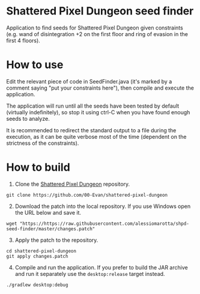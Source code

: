 # Shattered Pixel Dungeon seed finder

Application to find seeds for Shattered Pixel Dungeon given constraints (e.g. wand of disintegration +2 on the first floor and ring of evasion in the first 4 floors).

# How to use

Edit the relevant piece of code in SeedFinder.java (it's marked by a comment saying "put your constraints here"), then compile and execute the application.

The application will run until all the seeds have been tested by default (virtually indefinitely), so stop it using ctrl-C when you have found enough seeds to analyze.

It is recommended to redirect the standard output to a file during the execution, as it can be quite verbose most of the time (dependent on the strictness of the constraints).

# How to build

1. Clone the [Shattered Pixel Dungeon](https://github.com/00-Evan/shattered-pixel-dungeon) repository.

```
git clone https://github.com/00-Evan/shattered-pixel-dungeon
```

2. Download the patch into the local repository. If you use Windows open the URL below and save it.

```
wget "https://https://raw.githubusercontent.com/alessiomarotta/shpd-seed-finder/master/changes.patch"
```

3. Apply the patch to the repository.

```
cd shattered-pixel-dungeon
git apply changes.patch
```

4. Compile and run the application. If you prefer to build the JAR archive and run it separately use the `desktop:release` target instead.

```
./gradlew desktop:debug
```
